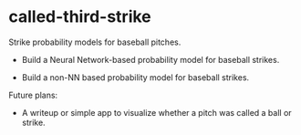 # called-third-strike
Strike probability models for baseball pitches.

- Build a Neural Network-based probability model for baseball strikes.

- Build a non-NN based probability model for baseball strikes.


Future plans:
- A writeup or simple app to visualize whether a pitch was called a ball or strike.
